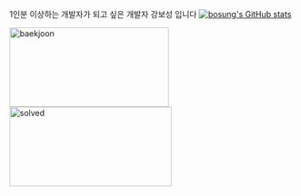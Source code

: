 1인분 이상하는 개발자가 되고 싶은 개발자 강보성 입니다
[![bosung's GitHub stats](https://github-readme-stats.vercel.app/api?username=boham97)](https://github.com/anuraghazra/github-readme-stats)
  <div key="1">
    <img src=http://mazassumnida.wtf/api/v2/generate_badge?boj=et2468 width="280" height="140" alt="baekjoon" />
    <img src=http://mazandi.herokuapp.com/api?handle=et2468&theme=warm width="285" height="140" alt="solved" />
  </div>
